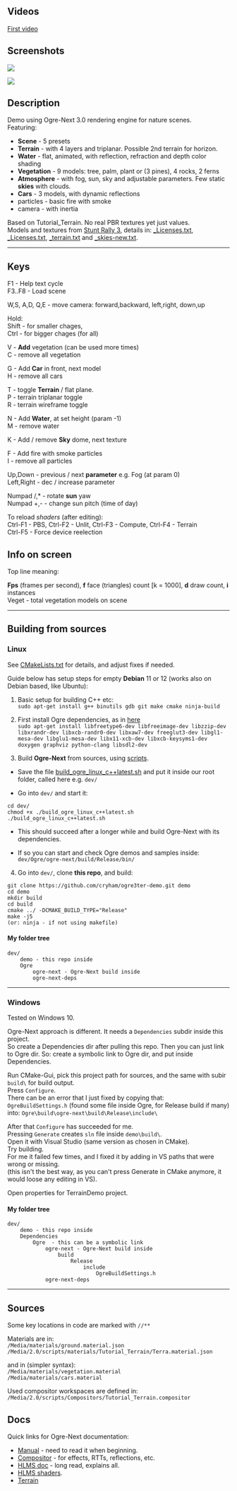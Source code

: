 ## Videos

[First video](https://www.youtube.com/watch?v=A3kijKBvJ3k)

## Screenshots

![](https://github.com/cryham/ogre3ter-demo/blob/main/screens/2.jpg?raw=true)

![](https://github.com/cryham/ogre3ter-demo/blob/main/screens/1.jpg?raw=true)


## Description

Demo using Ogre-Next 3.0 rendering engine for nature scenes.  
Featuring:
* **Scene** - 5 presets
* **Terrain** - with 4 layers and triplanar. Possible 2nd terrain for horizon.
* **Water** - flat, animated, with reflection, refraction and depth color shading
* **Vegetation** - 9 models: tree, palm, plant or (3 pines), 4 rocks, 2 ferns
* **Atmosphere** - with fog, sun, sky and adjustable parameters. Few static **skies** with clouds.
* **Cars** - 3 models, with dynamic reflections
* particles - basic fire with smoke
* camera - with inertia

Based on Tutorial_Terrain. No real PBR textures yet just values.  
Models and textures from [Stunt Rally 3](https://github.com/stuntrally/stuntrally3), details in: [_Licenses.txt](Media/models/_Licenses.txt), [_Licenses.txt](Media/vehicles/_Licenses.txt), [_terrain.txt](Media/terrain/_terrain.txt) and [_skies-new.txt](Media/textures/_skies-new.txt).


----
## Keys

F1 - Help text cycle  
F3..F8 - Load scene  

W,S, A,D, Q,E - move camera: forward,backward, left,right, down,up

Hold:  
Shift - for smaller chages,  
Ctrl - for bigger chages  (for all)

V - **Add** vegetation (can be used more times)  
C - remove all vegetation  

G - Add **Car** in front, next model  
H - remove all cars

T - toggle **Terrain** / flat plane.  
P - terrain triplanar toggle  
R - terrain wireframe toggle  

N - Add **Water**, at set height (param -1)  
M - remove water  

K - Add / remove **Sky** dome, next texture  

F - Add fire with smoke particles  
I - remove all particles

Up,Down - previous / next **parameter** e.g. Fog (at param 0)  
Left,Right - dec / increase parameter  

Numpad /,* - rotate **sun** yaw  
Numpad +,- - change sun pitch (time of day)  

To reload *shaders* (after editing):  
Ctrl-F1 - PBS,  Ctrl-F2 - Unlit,  Ctrl-F3 - Compute,  Ctrl-F4 - Terrain  
Ctrl-F5 - Force device reelection  


## Info on screen

Top line meaning:

**Fps** (frames per second), **f** face (triangles) count [k = 1000], **d** draw count, **i** instances  
Veget - total vegetation models on scene


----
## Building from sources

### Linux

See [CMakeLists.txt](/CMakeLists.txt) for details, and adjust fixes if needed.

Guide below has setup steps for empty **Debian** 11 or 12 (works also on Debian based, like Ubuntu):

1. Basic setup for building C++ etc:  
`sudo apt-get install g++ binutils gdb git make cmake ninja-build`

2. First install Ogre dependencies, as in [here](https://github.com/OGRECave/ogre-next#dependencies-linux)  
`sudo apt-get install libfreetype6-dev libfreeimage-dev libzzip-dev libxrandr-dev libxcb-randr0-dev libxaw7-dev freeglut3-dev libgl1-mesa-dev libglu1-mesa-dev libx11-xcb-dev libxcb-keysyms1-dev doxygen graphviz python-clang libsdl2-dev`

3. Build **Ogre-Next** from sources, using [scripts](https://github.com/OGRECave/ogre-next/tree/master/Scripts/BuildScripts/output).  

- Save the file [build_ogre_linux_c++latest.sh](https://raw.githubusercontent.com/OGRECave/ogre-next/master/Scripts/BuildScripts/output/build_ogre_linux_c%2B%2Blatest.sh) and put it inside our root folder, called here e.g. `dev/`

- Go into `dev/` and start it:  
```
cd dev/
chmod +x ./build_ogre_linux_c++latest.sh
./build_ogre_linux_c++latest.sh
```

- This should succeed after a longer while and build Ogre-Next with its dependencies.

- If so you can start and check Ogre demos and samples inside:  
`dev/Ogre/ogre-next/build/Release/bin/`

4. Go into `dev/`, clone **this repo**, and build:  
```
git clone https://github.com/cryham/ogre3ter-demo.git demo
cd demo
mkdir build
cd build
cmake ../ -DCMAKE_BUILD_TYPE="Release"
make -j5
(or: ninja - if not using makefile)
```

#### My folder tree
```
dev/
    demo - this repo inside
    Ogre
        ogre-next - Ogre-Next build inside
        ogre-next-deps
```

----
### Windows

Tested on Windows 10.

Ogre-Next approach is different. It needs a `Dependencies` subdir inside this project.  
So create a Dependencies dir after pulling this repo.
Then you can just link to Ogre dir. So: create a symbolic link to Ogre dir, and put inside Dependencies.

Run CMake-Gui, pick this project path for sources, and the same with subir `build\` for build output.  
Press `Configure`.  
There can be an error that I just fixed by copying that:  
`OgreBuildSettings.h` (found some file inside Ogre, for Release build if many) into:
`Ogre\build\ogre-next\build\Release\include\`

After that `Configure` has succeeded for me.  
Pressing `Generate` creates `sln` file inside `demo\build\`.  
Open it with Visual Studio (same version as chosen in CMake).  
Try building.  
For me it failed few times, and I fixed it by adding in VS paths that were wrong or missing.  
(this isn't the best way, as you can't press Generate in CMake anymore, it would loose any editing in VS).

Open properties for TerrainDemo project.  

#### My folder tree
```
dev/
    demo - this repo inside
    Dependencies
        Ogre  - this can be a symbolic link
            ogre-next - Ogre-Next build inside
                build
                    Release
                        include
                            OgreBuildSettings.h
            ogre-next-deps
```

----
## Sources

Some key locations in code are marked with `//**`

Materials are in:  
`/Media/materials/ground.material.json`  
`/Media/2.0/scripts/materials/Tutorial_Terrain/Terra.material.json`  

and in (simpler syntax):  
`/Media/materials/vegetation.material`  
`/Media/materials/cars.material`  

Used compositor workspaces are defined in:  
`/Media/2.0/scripts/Compositors/Tutorial_Terrain.compositor`


## Docs

Quick links for Ogre-Next documentation:  
- [Manual](https://ogrecave.github.io/ogre-next/api/latest/manual.html) - need to read it when beginning.
- [Compositor](https://ogrecave.github.io/ogre-next/api/latest/compositor.html) - for effects, RTTs, reflections, etc.
- [HLMS doc](https://ogrecave.github.io/ogre-next/api/latest/hlms.html) - long read, explains all.
- [HLMS shaders](https://ogrecave.github.io/ogre-next/api/latest/hlms.html#HlmsCreationOfShaders).
- [Terrain](https://ogrecave.github.io/ogre-next/api/latest/_terra_system.html)
